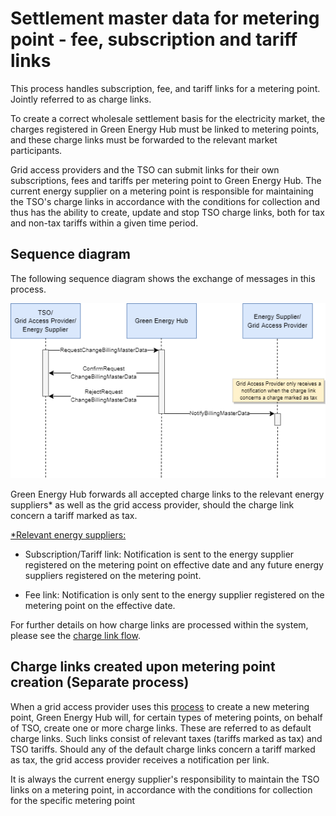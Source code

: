 # Settlement master data for metering point - fee, subscription and tariff links

This process handles subscription, fee, and tariff links for a metering point. Jointly referred to as charge links.

To create a correct wholesale settlement basis for the electricity market, the charges registered in Green Energy Hub must be linked to metering points, and these charge links must be forwarded to the relevant market participants.

Grid access providers and the TSO can submit links for their own subscriptions, fees and
tariffs per metering point to Green Energy Hub. The current energy supplier on a metering point is responsible for maintaining the TSO's charge links in accordance with the conditions for collection and thus has the ability to create, update and stop TSO charge links, both for tax and non-tax tariffs within a given time period.

## Sequence diagram

The following sequence diagram shows the exchange of messages in this process.

![Settlement Master Data](images/SettlementMasterData_SequenceDiagram.png)

Green Energy Hub forwards all accepted charge links to the relevant energy suppliers* as well as the grid access provider, should the charge link concern a tariff marked as tax.

<u>*Relevant energy suppliers:</u>

* Subscription/Tariff link: Notification is sent to the energy supplier registered on the metering point on effective date and any future energy suppliers registered on the metering point.

* Fee link: Notification is only sent to the energy supplier registered on the metering point on the effective date.

For further details on how charge links are processed within the system, please see the [charge link flow](../process-flows/README.md/#charge-link-flow).

## Charge links created upon metering point creation (Separate process)

When a grid access provider uses this [process](https://github.com/Energinet-DataHub/geh-metering-point/blob/main/docs/business-processes/create-metering-point.md) to create a new metering point, Green Energy Hub will, for certain types of metering points, on behalf of TSO, create one or more charge links. These are referred to as default charge links. Such links consist of relevant taxes (tariffs marked as tax) and TSO tariffs.
Should any of the default charge links concern a tariff marked as tax, the grid access provider receives a notification per link.

It is always the current energy supplier's responsibility to maintain the TSO links on a metering point, in accordance with the conditions for collection for the specific metering point
